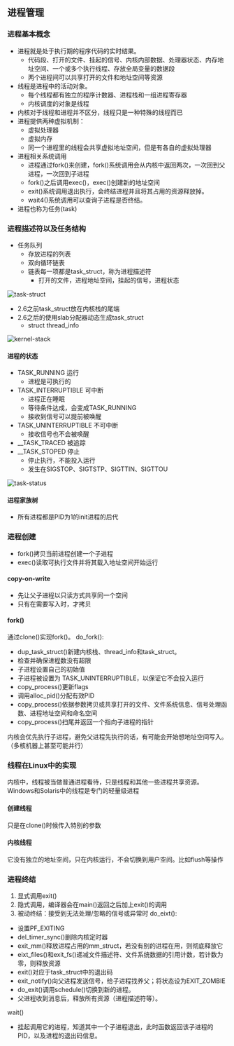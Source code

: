 ## 进程管理
### 进程基本概念
- 进程就是处于执行期的程序代码的实时结果。
  - 代码段、打开的文件、挂起的信号、内核内部数据、处理器状态、内存地址空间、一个或多个执行线程、存放全局变量的数据段
  - 两个进程间可以共享打开的文件和地址空间等资源
- 线程是进程中的活动对象。
  - 每个线程都有独立的程序计数器、进程栈和一组进程寄存器
  - 内核调度的对象是线程
- 内核对于线程和进程并不区分，线程只是一种特殊的线程而已
- 进程提供两种虚拟机制：
  - 虚拟处理器
  - 虚拟内存
  - 同一个进程里的线程会共享虚拟地址空间，但是有各自的虚拟处理器
- 进程相关系统调用
  - 进程通过fork()来创建，fork()系统调用会从内核中返回两次，一次回到父进程，一次回到子进程
  - fork()之后调用exec()，exec()创建新的地址空间
  - exit()系统调用退出执行，会终结进程并且将其占用的资源释放掉。
  - wait4()系统调用可以查询子进程是否终结。
- 进程也称为任务(task)

### 进程描述符以及任务结构
- 任务队列
  - 存放进程的列表
  - 双向循环链表
  - 链表每一项都是task_struct，称为进程描述符
    - 打开的文件，进程地址空间，挂起的信号，进程状态

![task-struct](res/3-1-task-struct.png)

- 2.6之前task_struct放在内核栈的尾端
- 2.6之后的使用slab分配器动态生成task_struct
  - struct thread_info

![kernel-stack](res/kernel-stack.png)

#### 进程的状态
- TASK_RUNNING 运行
  - 进程是可执行的
- TASK_INTERRUPTIBLE 可中断
  - 进程正在睡眠
  - 等待条件达成，会变成TASK_RUNNING
  - 接收到信号可以提前被唤醒
- TASK_UNINTERRUPTIBLE 不可中断
  - 接收信号也不会被唤醒
- __TASK_TRACED 被追踪
- __TASK_STOPED 停止
  - 停止执行，不能投入运行
  - 发生在SIGSTOP、SIGTSTP、SIGTTIN、SIGTTOU

![task-status](res/task-status.png)

#### 进程家族树
- 所有进程都是PID为1的init进程的后代

### 进程创建
- fork()拷贝当前进程创建一个子进程
- exec()读取可执行文件并将其载入地址空间开始运行

#### copy-on-write
- 先让父子进程以只读方式共享同一个空间
- 只有在需要写入时，才拷贝

#### fork()
通过clone()实现fork()。
do_fork():
- dup_task_struct()新建内核栈、thread_info和task_struct。
- 检查并确保进程数没有超限
- 子进程设置自己的初始值
- 子进程被设置为 TASK_UNINTERRUPTIBLE，以保证它不会投入运行
- copy_process()更新flags
- 调用alloc_pid()分配有效PID
- copy_process()依据参数拷贝或共享打开的文件、文件系统信息、信号处理函数、进程地址空间和命名空间
- copy_process()扫尾并返回一个指向子进程的指针

内核会优先执行子进程，避免父进程先执行的话，有可能会开始想地址空间写入。（多核机器上甚至可能并行）

### 线程在Linux中的实现
内核中，线程被当做普通进程看待，只是线程和其他一些进程共享资源。
Windows和Solaris中的线程是专门的轻量级进程

#### 创建线程
只是在clone()时候传入特别的参数
#### 内核线程
它没有独立的地址空间，只在内核运行，不会切换到用户空间。比如flush等操作

### 进程终结
1. 显式调用exit()
2. 隐式调用，编译器会在main()返回之后加上exit()的调用
3. 被动终结：接受到无法处理/忽略的信号或异常时
do_eixt():
- 设置PF_EXITING
- del_timer_sync()删除内核定时器
- exit_mm()释放进程占用的mm_struct，若没有别的进程在用，则彻底释放它
- eixt_files()和exit_fs()递减文件描述符、文件系统数据的引用计数，若计数为零，则释放资源
- exit()对应于task_struct中的退出码
- exit_notify()向父进程发送信号，给子进程找养父；将状态设为EXIT_ZOMBIE
- do_exit()调用schedule()切换到新的进程。
- 父进程收到消息后，释放所有资源（进程描述符等）。

wait()
- 挂起调用它的进程，知道其中一个子进程退出，此时函数返回该子进程的PID，以及进程的退出码信息。

